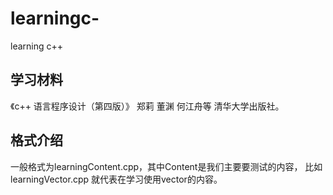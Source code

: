 # learningc-
learning c++ 

## 学习材料
《c++ 语言程序设计（第四版）》 郑莉 董渊 何江舟等 清华大学出版社。 

## 格式介绍
一般格式为learningContent.cpp，其中Content是我们主要要测试的内容，
比如learningVector.cpp 就代表在学习使用vector的内容。




